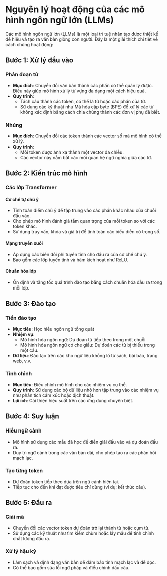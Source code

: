 # Nguyên lý hoạt động của các mô hình ngôn ngữ lớn (LLMs)

Các mô hình ngôn ngữ lớn (LLMs) là một loại trí tuệ nhân tạo được thiết kế để hiểu và tạo ra văn bản giống con người. Đây là một giải thích chi tiết về cách chúng hoạt động:

## Bước 1: Xử lý đầu vào

### Phân đoạn từ

- **Mục đích**: Chuyển đổi văn bản thành các phần có thể quản lý được. Điều này giúp mô hình xử lý từ vựng đa dạng một cách hiệu quả.
- **Quy trình**:
  - Tách câu thành các token, có thể là từ hoặc các phần của từ.
  - Sử dụng các kỹ thuật như Mã hóa cặp byte (BPE) để xử lý các từ không xác định bằng cách chia chúng thành các đơn vị phụ đã biết.

### Nhúng

- **Mục đích**: Chuyển đổi các token thành các vector số mà mô hình có thể xử lý.
- **Quy trình**:
  - Mỗi token được ánh xạ thành một vector đa chiều.
  - Các vector này nắm bắt các mối quan hệ ngữ nghĩa giữa các từ.

## Bước 2: Kiến trúc mô hình

### Các lớp Transformer

#### Cơ chế tự chú ý

- Tính toán điểm chú ý để tập trung vào các phần khác nhau của chuỗi đầu vào.
- Cho phép mô hình đánh giá tầm quan trọng của mỗi token so với các token khác.
- Sử dụng truy vấn, khóa và giá trị để tính toán các biểu diễn có trọng số.

#### Mạng truyền xuôi

- Áp dụng các biến đổi phi tuyến tính cho đầu ra của cơ chế chú ý.
- Bao gồm các lớp tuyến tính và hàm kích hoạt như ReLU.

#### Chuẩn hóa lớp

- Ổn định và tăng tốc quá trình đào tạo bằng cách chuẩn hóa đầu ra trong mỗi lớp.

## Bước 3: Đào tạo

### Tiền đào tạo

- **Mục tiêu**: Học hiểu ngôn ngữ tổng quát
- **Nhiệm vụ**:
  - Mô hình hóa ngôn ngữ: Dự đoán từ tiếp theo trong một chuỗi
  - Mô hình hóa ngôn ngữ có che giấu: Dự đoán các từ bị thiếu trong một câu.
- **Dữ liệu**: Đào tạo trên các kho ngữ liệu khổng lồ từ sách, bài báo, trang web, v.v.

### Tinh chỉnh

- **Mục tiêu**: Điều chỉnh mô hình cho các nhiệm vụ cụ thể.
- **Quy trình**: Sử dụng các bộ dữ liệu nhỏ hơn tập trung vào các nhiệm vụ như phân tích cảm xúc hoặc dịch thuật.
- **Lợi ích**: Cải thiện hiệu suất trên các ứng dụng chuyên biệt.

## Bước 4: Suy luận

### Hiểu ngữ cảnh

- Mô hình sử dụng các mẫu đã học để diễn giải đầu vào và dự đoán đầu ra.
- Duy trì ngữ cảnh trong các văn bản dài, cho phép tạo ra các phản hồi mạch lạc.

### Tạo từng token

- Dự đoán token tiếp theo dựa trên ngữ cảnh hiện tại.
- Tiếp tục cho đến khi đạt được tiêu chí dừng (ví dụ: kết thúc câu).

## Bước 5: Đầu ra

### Giải mã

- Chuyển đổi các vector token dự đoán trở lại thành từ hoặc cụm từ.
- Sử dụng các kỹ thuật như tìm kiếm chùm hoặc lấy mẫu để tinh chỉnh chất lượng đầu ra.

### Xử lý hậu kỳ

- Làm sạch và định dạng văn bản để đảm bảo tính mạch lạc và dễ đọc.
- Có thể bao gồm sửa lỗi ngữ pháp và điều chỉnh dấu câu.
